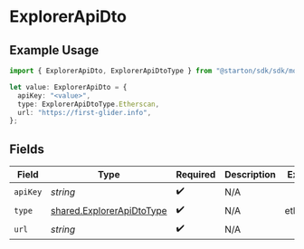 # ExplorerApiDto

## Example Usage

```typescript
import { ExplorerApiDto, ExplorerApiDtoType } from "@starton/sdk/sdk/models/shared";

let value: ExplorerApiDto = {
  apiKey: "<value>",
  type: ExplorerApiDtoType.Etherscan,
  url: "https://first-glider.info",
};
```

## Fields

| Field                                                                         | Type                                                                          | Required                                                                      | Description                                                                   | Example                                                                       |
| ----------------------------------------------------------------------------- | ----------------------------------------------------------------------------- | ----------------------------------------------------------------------------- | ----------------------------------------------------------------------------- | ----------------------------------------------------------------------------- |
| `apiKey`                                                                      | *string*                                                                      | :heavy_check_mark:                                                            | N/A                                                                           |                                                                               |
| `type`                                                                        | [shared.ExplorerApiDtoType](../../../sdk/models/shared/explorerapidtotype.md) | :heavy_check_mark:                                                            | N/A                                                                           | etherscan                                                                     |
| `url`                                                                         | *string*                                                                      | :heavy_check_mark:                                                            | N/A                                                                           |                                                                               |